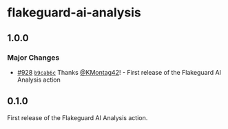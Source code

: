 # flakeguard-ai-analysis

## 1.0.0

### Major Changes

- [#928](https://github.com/smartcontractkit/.github/pull/928)
  [`b9cab6c`](https://github.com/smartcontractkit/.github/commit/b9cab6c4e16ad458549a1670a84b7b39b458f541)
  Thanks [@KMontag42](https://github.com/KMontag42)! - First release of the
  Flakeguard AI Analysis action

## 0.1.0

First release of the Flakeguard AI Analysis action.
